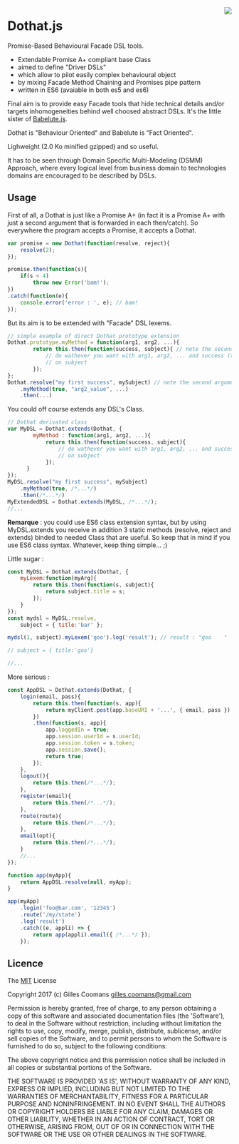 <a href="https://promisesaplus.com/"><img src="https://promisesaplus.com/assets/logo-small.png" align="right" /></a>
# Dothat.js

Promise-Based Behavioural Facade DSL tools.

- Extendable Promise A+ compliant base Class
- aimed to define "Driver DSLs"
- which allow to pilot easily complex behavioural object
- by mixing Facade Method Chaining and Promises pipe pattern
- written in ES6 (avaiable in both es5 and es6)

Final aim is to provide easy Facade tools that hide technical details and/or targets inhomogeneities behind well choosed abstract DSLs.
It's the little sister of [Babelute.js](https://github.com/nomocas/babelute). 

Dothat is "Behaviour Oriented" and Babelute is "Fact Oriented".

Lighweight (2.0 Ko minified gzipped) and so useful.

It has to be seen through Domain Specific Multi-Modeling (DSMM) Approach, where every logical level from business domain to technologies domains are encouraged to be described by DSLs.


## Usage

First of all, a Dothat is just like a Promise A+ (in fact it is a Promise A+ with just a second argument that is forwarded in each then/catch). So everywhere the program accepts a Promise, it accepts a Dothat.


```javascript
var promise = new Dothat(function(resolve, reject){
	resolve(2);
});

promise.then(function(s){
	if(s < 4)
		throw new Error('bam!');
})
.catch(function(e){
	console.error('error : ', e); // bam!
});

```

But its aim is to be extended with "Facade" DSL lexems.
```javascript
// simple example of direct Dothat prototype extension
Dothat.prototype.myMethod = function(arg1, arg2, ...){
		return this.then(function(success, subject){ // note the second argument
			// do wathever you want with arg1, arg2, ... and success (the Promise piped value)
			// on subject
		});
};
Dothat.resolve("my first success", mySubject) // note the second argument
	.myMethod(true, "arg2_value", ...)
	.then(...)
```

You could off course extends any DSL's Class.
```javascript
// Dothat derivated class
var MyDSL = Dothat.extends(Dothat, {
		myMethod : function(arg1, arg2, ...){
			return this.then(function(success, subject){
				// do wathever you want with arg1, arg2, ... and success (the Promise piped value)
			 	// on subject
		   	});
      }
});
MyDSL.resolve("my first success", mySubject)
	.myMethod(true, /*...*/) 
	.then(/*...*/)
MyExtendedDSL = Dothat.extends(MyDSL, /*...*/);
//...
```
__Remarque__ : you could use ES6 class extension syntax, but by using MyDSL.extends you receive in addition 3 static methods (resolve, reject and extends) binded to needed Class that are useful. So keep that in mind if you use ES6 class syntax. Whatever, keep thing simple... ;)

Little sugar : 
```javascript
const MyDSL = Dothat.extends(Dothat, {
	myLexem:function(myArg){
		return this.then(function(s, subject){
			return subject.title = s;
		});
	}
});
const mydsl = MyDSL.resolve,
	subject = { title:'bar' };

mydsl(1, subject).myLexem('goo').log('result'); // result : "goo	"

// subject = { title:'goo'}

//...
```

More serious :
```javascript
const AppDSL = Dothat.extends(Dothat, {
	login(email, pass){ 
		return this.then(function(s, app){
			return myClient.post(app.baseURI + '...', { email, pass })
		})
		.then(function(s, app){
			app.loggedIn = true;
			app.session.userId = s.userId;
			app.session.token = s.token;
			app.session.save();
			return true;
		});
	},
	logout(){
		return this.then(/*...*/);
	},
	register(email){
		return this.then(/*...*/);
	},
	route(route){
		return this.then(/*...*/);
	},
	email(opt){
		return this.then(/*...*/);
	}
	//...
});

function app(myApp){ 
	return AppDSL.resolve(null, myApp);
}

app(myApp)
	.login('foo@bar.com', '12345')
	.route('/my/state')
	.log('result')
	.catch((e, appli) => {
		return app(appli).email({ /*...*/ });
	});

```

## Licence

The [MIT](http://opensource.org/licenses/MIT) License

Copyright 2017 (c) Gilles Coomans <gilles.coomans@gmail.com>

Permission is hereby granted, free of charge, to any person obtaining a copy of this software and associated documentation files (the 'Software'), to deal in the Software without restriction, including without limitation the rights to use, copy, modify, merge, publish, distribute, sublicense, and/or sell copies of the Software, and to permit persons to whom the Software is furnished to do so, subject to the following conditions:

The above copyright notice and this permission notice shall be included in all copies or substantial portions of the Software.

THE SOFTWARE IS PROVIDED 'AS IS', WITHOUT WARRANTY OF ANY KIND, EXPRESS OR IMPLIED, INCLUDING BUT NOT LIMITED TO THE WARRANTIES OF MERCHANTABILITY, FITNESS FOR A PARTICULAR PURPOSE AND NONINFRINGEMENT. IN NO EVENT SHALL THE AUTHORS OR COPYRIGHT HOLDERS BE LIABLE FOR ANY CLAIM, DAMAGES OR OTHER LIABILITY, WHETHER IN AN ACTION OF CONTRACT, TORT OR OTHERWISE, ARISING FROM, OUT OF OR IN CONNECTION WITH THE SOFTWARE OR THE USE OR OTHER DEALINGS IN THE SOFTWARE.
